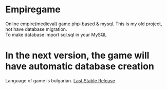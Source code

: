 # Empiregame
Online empire(medieval) game php-based & mysql.
This is my old project, not have database migration. <br />
To make database import sql.sql in your MySQL<br />
# In the next version, the game will have automatic database creation

Language of game is bulgarian.
<a href="https://github.com/dplamenov/empiregame/releases/tag/v1.1.0">Last Stable Release</a>
